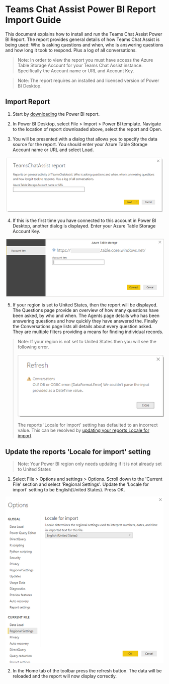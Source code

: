 # Teams Chat Assist Power BI Report Import Guide

This document explains how to install and run the Teams Chat Assist Power BI Report. The report provides general details of how Teams Chat Assist is being used: Who is asking questions and when, who is answering questions and how long it took to respond. Plus a log of all conversations.

> Note: In order to view the report you must have access the Azure Table Storage Account for your Teams Chat Assist instance. Specifically the Account name or URL and Account Key.

> Note: The report requires an installed and licensed version of Power BI Desktop.

## Import Report

1. Start by [downloading](http://docs.modalitysoftware.com/TeamsChatAssist/images/TeamsChatAssistReport.pbit) the Power BI report.

2. In Power BI Desktop, select File > Import > Power BI template. Navigate to the location of report downloaded above, select the report and Open.

3. You will be presented with a dialog that allows you to specify the data source for the report. You should enter your Azure Table Storage Account name or URL and select Load.

![AzureTableStorageAccount](images/powerBiAzureTableStorageAccount.PNG)

4. If this is the first time you have connected to this account in Power BI Desktop, another dialog is displayed. Enter your Azure Table Storage Account Key.

![AzureTableStorageAccountKey](images/powerBiAzureTableStorageAccountKey.PNG)

5. If your region is set to United States, then the report will be displayed. The Questions page provide an overview of how many questions have been asked, by who and when. The Agents page details who has been answering questions and how quickly they have answered the. Finally the Conversations page lists all details about every question asked. They are multiple filters providing a means for finding individual records.

> Note: If your region is not set to United States then you will see the following error.
>
> ![DateTimeParseError](images/powerBiDateTimeParseError.PNG)
>
> The reports 'Locale for import' setting has defaulted to an incorrect value. This can be resolved by [updating your reports Locale for import](#Update-the-reports-Locale-for-import-setting).

## Update the reports 'Locale for import' setting

> Note: Your Power BI region only needs updating if it is not already set to United States

1. Select File > Options and settings > Options. Scroll down to the 'Current File' section and select 'Regional Settings'. Update the 'Locale for import' setting to be English(United States). Press OK.

![UpdateLocale](images/powerBiUpdateLocale.PNG)

2. In the Home tab of the toolbar press the refresh button. The data will be reloaded and the report will now display correctly.
